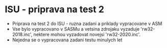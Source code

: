 # ISU - priprava na test 2
- Priprava na test 2 do ISU - ruzna zadani a priklady vypracovane v ASM
- Vse bylo vypracovano v SASMu a vetsina zdrojaku vyzaduje 'rw32-2018.inc', nektere mohou vyzadovat novejsi 'rw32-2020.inc'.
- Nejedna se o vypracovana zadani testu minulych let
